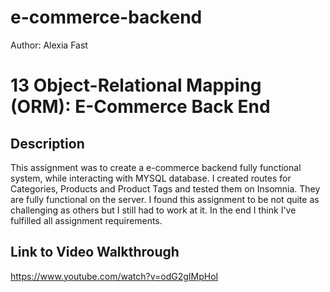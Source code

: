 # e-commerce-backend

Author: Alexia Fast

# 13 Object-Relational Mapping (ORM): E-Commerce Back End

## Description

This assignment was to create a e-commerce backend fully functional system, while interacting with MYSQL database. I created routes for Categories, Products and Product Tags and tested them on Insomnia. They are fully functional on the server. I found this assignment to be not quite as challenging as others but I still had to work at it. In the end I think I've fulfilled all assignment requirements.

## Link to Video Walkthrough

https://www.youtube.com/watch?v=odG2gIMpHoI

